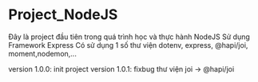 # Project_NodeJS
Đây là project đầu tiên trong quá trình học và thực hành NodeJS
Sử dụng Framework Express
Có sử dụng 1 số thư viện dotenv, express, @hapi/joi, moment,nodemon,...

version 1.0.0: init project
version 1.0.1: fixbug thư viện joi -> @hapi/joi
